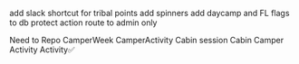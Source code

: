 add slack shortcut for tribal points
add spinners
add daycamp and FL flags to db
protect action route to admin only

Need to Repo
CamperWeek
CamperActivity
Cabin session
Cabin
Camper Activity
Activity✅
